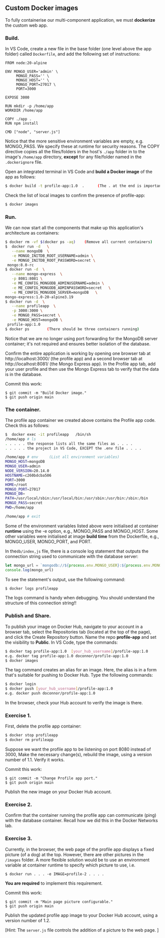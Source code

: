 ## Custom Docker images 

To fully containerise our multi-component application, we must __dockerize__ the custom web app. 

### Build.
In VS Code, create a new file in the base folder (one level above the app folder) called `Dockerfile`, and add the following set of instructions:
~~~
FROM node:20-alpine

ENV MONGO_USER='admin' \
     MONGO_PASS='' \
     MONGO_HOST='' \
     MONGO_PORT=27017 \
     PORT=3000

EXPOSE 3000

RUN mkdir -p /home/app
WORKDIR /home/app

COPY ./app .
RUN npm install

CMD ["node", "server.js"]
~~~
Notice that the more sensitive environment variables are empty, e.g. MONGO_PASS. We specify these at runtime for security reasons. The COPY directive copies all the files/folders in the host's `./app` folder in to the image's `/home/app` directory, __except__ for any file/folder named in the `.dockerignore` file. 


Open an integrated terminal in VS Code and __build a Docker image__ of the app as follows:
~~~bash
$ docker build -t profile-app:1.0  .      (The . at the end is important!)
~~~
Check the list of local images to confirm the presence of profile-app:
~~~bash
$ docker images
~~~

### Run.

We can now start all the components that make up this application's architecture as containers:
~~~bash
$ docker rm -vf $(docker ps -aq)    (Remove all current containers)  
$  docker run -d   \
   --name mongoDB  \
   -e MONGO_INITDB_ROOT_USERNAME=admin \
   -e MONGO_INITDB_ROOT_PASSWORD=secret \
 mongo:8.0-rc     
$ docker run -d  \
   --name mongo-express  \
   -p 8081:8081 \
   -e ME_CONFIG_MONGODB_ADMINUSERNAME=admin \
   -e ME_CONFIG_MONGODB_ADMINPASSWORD=secret   \
   -e ME_CONFIG_MONGODB_SERVER=mongoDB   \
mongo-express:1.0-20-alpine3.19
$ docker run -d  \
   --name profileapp  \
   -p 3000:3000 \
   -e MONGO_PASS=secret \
   -e MONGO_HOST=mongoDB \
 profile-app:1.0
$ docker ps        (There should be three containers running)
~~~
Notice that we are no longer using port forwarding for the MongoDB server container; it's not required and ensures better isolation of the database. 
 
Confirm the entire application is working by opening one browser tab at http://localhost:3000/ (the profile app) and a second browser tab at http://localhost:8081/ (the Mongo Express app). In the Profile app tab, add your user profile and then use the Mongo Express tab to verify that the data is in the database.

Commit this work:
~~~
$ git commit -m "Build Docker image."
$ git push origin main
~~~

### The container.

The profile app container we created above contains the Profile app code. Check this as follows:
~~~bash
$  docker exec -it profileapp   /bin/sh
/home/app # ls 
. . . . . the response lists all the same files as . . . .
. . . . . the project in VS Code, EXCEPT the .env file . . . . 

/home/app # env     (List all environment variables)
MONGO_HOST=mongoDB
MONGO_USER=admin
NODE_VERSION=20.14.0
HOSTNAME=c260bdcba506
PORT=3000
HOME=/root
MONGO_PORT=27017
MONGO_DB=
PATH=/usr/local/sbin:/usr/local/bin:/usr/sbin:/usr/bin:/sbin:/bin
MONGO_PASS=secret
PWD=/home/app

/home/app # exit
~~~
Some of the environment variables listed above were initialised at container __runtime__ using the -e option, e.g., MONGO_PASS and MONGO_HOST. Some other variables were initialised at image __build time__ from the Dockerfile, e.g., MONGO_USER, MONGO_PORT, and PORT.

In the`db/index,js` file, there is a console log statement that outputs the connection string used to communicate with the database server:
~~~js
let mongo_url = `mongodb://${process.env.MONGO_USER}:${process.env.MONGO_PASS}@${process.env.MONGO_HOST}:${process.env.MONGO_PORT}`;
console.log(mongo_url)
~~~
To see the statement's output, use the following command:
~~~bash
$ docker logs profileapp
~~~
The logs command is handy when debugging. You should understand the structure of this connection string!!

### Publish and Share.

To publish your image on Docker Hub, navigate to your account in a browser tab, select the Repositories tab (located at the top of the page), and click the Create Repository button. Name the repo __profile-app__ and set the visibility to __Public__. In VS Code, type the commands:
~~~bash
$ docker tag profile-app:1.0  [your_hub_username]/profile-app:1.0
e.g. docker tag profile-app:1.0 doconnor/profile-app:1.0
$ docker images
~~~
The tag command creates an alias for an image. Here, the alias is in a form that's suitable for pushing to Docker Hub. Type the following commands:
~~~bash
$ docker login
$ docker push [your_hub_username]/profile-app:1.0
e.g. docker push doconnor/profile-app:1.0
~~~ 
In the browser, check your Hub account to verify the image is there.

### Exercise 1.

First, delete the profile app container:
~~~bash
$ docker stop profileapp
$ docker rm profileapp
~~~

Suppose we want the profile app to be listening on port 8080 instead of 3000, Make the necessary change(s), rebuild the image, using a version number of 1.1. Verify it works.

Commit this work:
~~~
$ git commit -m "Change Profile app port."
$ git push origin main
~~~

Publish the new image on your Docker Hub account.

### Exercise 2.

Confirm that the container running the profile app can communicate (ping) with the database container. Recall how we did this in the Docker Networks lab.

### Exercise 3.

Currently, in the browser, the web page of the profile app displays a fixed picture (of a dog) at the top. However, there are other pictures in the `/images` folder. A more flexible solution would be to use an environment variable at container runtime to specify which picture to use, i.e. 
~~~
$ docker run . . . -e IMAGE=profile-2 . . . . 
~~~
__You are required__ to implement this requirement. 

Commit this work:
~~~
$ git commit -m "Main page picture configurable."
$ git push origin main
~~~

Publish the updated profile app image to your Docker Hub account, using a version number of 1.2.

[Hint: The `server.js` file controls the addition of a picture to the web page. ]

